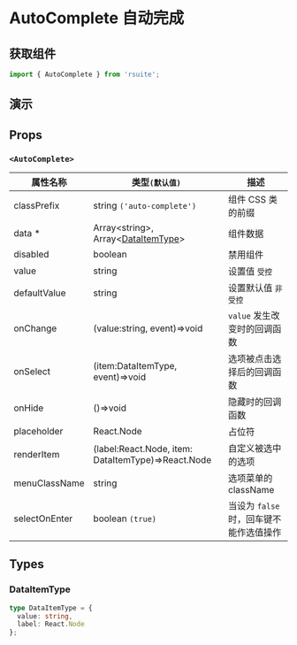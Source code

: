 # AutoComplete 自动完成

## 获取组件

```js
import { AutoComplete } from 'rsuite';
```

## 演示

<!--{demo}-->

## Props

### `<AutoComplete>`

| 属性名称      | 类型`(默认值)`                                                  | 描述                                    |
| ------------- | --------------------------------------------------------------- | --------------------------------------- |
| classPrefix   | string `('auto-complete')`                                      | 组件 CSS 类的前缀                       |
| data \*       | Array&lt;string&gt;, Array&lt;[DataItemType](#DataItemType)&gt; | 组件数据                                |
| disabled      | boolean                                                         | 禁用组件                                |
| value         | string                                                          | 设置值 `受控`                           |
| defaultValue  | string                                                          | 设置默认值 `非受控`                     |
| onChange      | (value:string, event)=>void                                     | `value` 发生改变时的回调函数            |
| onSelect      | (item:DataItemType, event)=>void                                | 选项被点击选择后的回调函数              |
| onHide        | ()=>void                                                        | 隐藏时的回调函数                        |
| placeholder   | React.Node                                                      | 占位符                                  |
| renderItem    | (label:React.Node, item: DataItemType)=>React.Node              | 自定义被选中的选项                      |
| menuClassName | string                                                          | 选项菜单的 className                    |
| selectOnEnter | boolean `(true)`                                                | 当设为 `false` 时，回车键不能作选值操作 |

## Types

### DataItemType

```ts
type DataItemType = {
  value: string,
  label: React.Node
};
```
